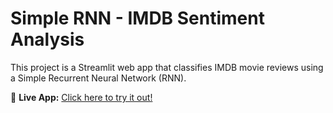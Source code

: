 # Simple RNN - IMDB Sentiment Analysis

This project is a Streamlit web app that classifies IMDB movie reviews using a Simple Recurrent Neural Network (RNN).

🔗 **Live App:** [Click here to try it out!](https://khanaisahana-simplernnimdb.streamlit.app/)
